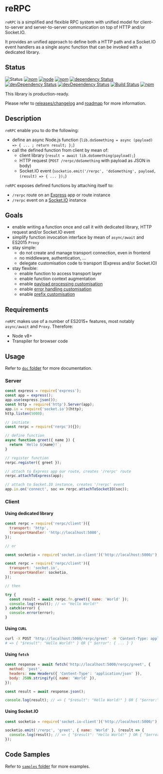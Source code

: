 
reRPC
=====

`reRPC` is a simplified and flexible RPC system with unified model for client-to-server and server-to-server communication on top of HTTP and/or Socket.IO.

It provides an unified approach to define both a HTTP path and a Socket.IO event handlers as a single async function that can be invoked with a dedicated library.

## Status

![Status](https://img.shields.io/badge/status-production--ready-green.svg)
[![npm](https://img.shields.io/npm/l/rerpc.svg?maxAge=1000)](https://github.com/naderio/rerpc/blob/master/LICENSE.md)
[![node](https://img.shields.io/node/v/rerpc.svg?maxAge=1000)](https://www.npmjs.com/package/rerpc)
[![npm](https://img.shields.io/npm/v/rerpc.svg?maxAge=1000)](https://www.npmjs.com/package/rerpc)
[![dependency Status](https://img.shields.io/david/naderio/rerpc.svg?maxAge=1000)](https://david-dm.org/naderio/rerpc)
[![devDependency Status](https://img.shields.io/david/dev/naderio/rerpc.svg?maxAge=1000)](https://david-dm.org/naderio/rerpc)
[![devDependency Status](https://img.shields.io/david/peer/naderio/rerpc.svg?maxAge=1000)](https://david-dm.org/naderio/rerpc)
[![Build Status](https://travis-ci.org/naderio/rerpc.svg?branch=master)](https://travis-ci.org/naderio/rerpc)
[![npm](https://img.shields.io/npm/dt/rerpc.svg?maxAge=1000)](https://www.npmjs.com/package/rerpc)


This library is production-ready.

Please refer to [releases/changelog](https://github.com/naderio/rerpc/releases) and [roadmap](https://github.com/naderio/rerpc/issues/1) for more information. 

## Description

`reRPC` enable you to do the following:
- define an async Node.js function (`lib.doSomething = async (payload) => { ... ; return result; };`)
- call the defined function from client by mean of:
  - client library (`result = await lib.doSomething(payload);`)
  - HTTP request (`POST /rerpc/doSomething` with payload as JSON in body)
  - Socket.IO event (`socketio.emit('/rerpc', 'doSomething', payload, (result) => { ... });`)

`reRPC` exposes defined functions by attaching itself to:
- `/rerpc` route on an [Express](https://expressjs.com/) app or route instance
- `/rerpc` event on a [Socket.IO](https://socket.io/) instance

## Goals

- enable writing a function once and call it with dedicated library, HTTP request and/or Socket.IO event
- simplify function invocation interface by mean of `async/await` and ES2015 `Proxy`
- stay simple:
  - do not create and manage transport connection, even in frontend
  - no middleware, authentication, ...
  - delegate customisation code to transport (Express and/or Socket.IO)
- stay flexible:
  - enable function to access transport layer
  - enable function context augmentation
  - enable [payload processing customisation](doc/payload-processing.md)
  - enable [error handling customisation](doc/error-handling.md)
  - enable [prefix customisation](doc/prefix.md)

## Requirements

`reRPC` makes use of a number of ES2015+ features, most notably `async/await` and `Proxy`. Therefore:

- Node v8+
- Transpiler for browser code

## Usage

Refer to [`doc` folder](./doc) for more documentation.

### Server

```javascript
const express = require('express');
const app = express();
app.use(express.json());
const http = require('http').Server(app);
app.io = require('socket.io')(http);
http.listen(5000);

// initiate
const rerpc = require('rerpc')({});

// define function
async function greet({ name }) {
  return `Hello ${name}!`;
}

// register function
rerpc.register({ greet });

// attach to Express app our route, creates '/rerpc' route
rerpc.attachToExpress(app);

// attach to Socket.IO instance, creates '/rerpc' event
app.io.on('connect', soc => rerpc.attachToSocketIO(soc));
```

### Client

#### Using dedicated library

```javascript
const rerpc = require('rerpc/client')({
  transport: 'http',
  transportHandler: 'http://localhost:5000',
});

// or

const socketio = require('socket.io-client')('http://localhost:5000/');

const rerpc = require('rerpc/client')({
  transport: 'socket.io',
  transportHandler: socketio,
});

// then

try {
  const result = await rerpc.fn.greet({ name: 'World' });
  console.log(result); // => "Hello World!"
} catch(error) {
  console.error(error);
}
```

#### Using `CURL`

```bash
curl -X POST 'http://localhost:5000/rerpc/greet' -H 'Content-Type: application/json' -d '{"name": "World"}'
# => { "$result": "Hello World!" } OR {" $error": { ... } }
```

#### Using `fetch`

```javascript
const response = await fetch('http://localhost:5000/rerpc/greet', {
  method: 'post',
  headers: new Headers({ 'Content-Type': 'application/json' }),
  body: JSON.stringify({ name: 'World' }),
});

const result = await response.json();

console.log(result); // => { "$result": "Hello World!" } OR { "$error:" { ... } }
```

#### Using Socket.IO

```javascript
const socketio = require('socket.io-client')('http://localhost:5000/');

socketio.emit('/rerpc', 'greet', { name: 'World' }, (result => {
  console.log(result); // => { "$result": "Hello World!" } OR { "$error:" { ... } }
});
```

## Code Samples

Refer to [`samples` folder](./samples) for more examples.
